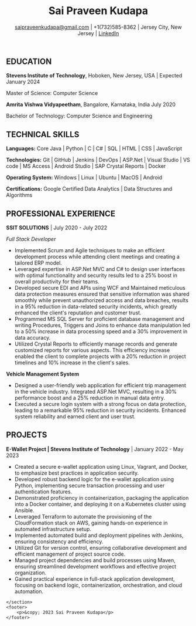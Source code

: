 <html lang="en">
<head>
    <meta charset="UTF-8">
    <meta name="viewport" content="width=device-width, initial-scale=1.0">
    <link rel="stylesheet" href="styles.css">
</head>
<body>
    <header>
        <h1 id="name">Sai Praveen Kudapa</h1>
        <p><a href="mailto:saipraveenkudapa@gmail.com">saipraveenkudapa@gmail.com</a> | +1(732)585-8362 | Jersey City, New Jersey | <a href="https://www.linkedin.com/in/sai-praveen-kudapa-787257186">LinkedIn </a></p>
    </header>
    <section class="education">
        <h2>EDUCATION</h2>
        <p><strong>Stevens Institute of Technology</strong>, Hoboken, New Jersey, USA | Expected January 2024</p>
        <p>Master of Science: Computer Science</p>
        <p><strong>Amrita Vishwa Vidyapeetham</strong>, Bangalore, Karnataka, India July 2020</p>
        <p>Bachelor of Technology: Computer Science and Engineering</p>
    </section>
    <section class="skills">
        <h2>TECHNICAL SKILLS</h2>
        <p><strong>Languages:</strong> Core Java | Python | C | C# | SQL | HTML | CSS | JavaScript</p>
        <p><strong>Technologies:</strong> Git | GitHub | Jenkins | DevOps | ASP.Net | Visual Studio | VS code | MS Access | Android Studio | SAP Crystal Reports | Docker</p>
        <p><strong>Operating System:</strong> Windows | Linux | Ubuntu | MacOS | Android</p>
        <p><strong>Certifications:</strong> Google Certified Data Analytics | Data Structures and Algorithms</p>
    </section>
    <section class="experience">
        <h2>PROFESSIONAL EXPERIENCE</h2>
        <p><strong>SSIT SOLUTIONS</strong> | July 2020 - July 2022 </p>
        <p><em>Full Stack Developer</em></p>
        <ul>
            <li> Implemented Scrum and Agile techniques to make an efficient development process while attending client meetings and creating a tailored ERP model.</li>
            <li> Leveraged expertise in ASP.Net MVC and C# to design user interfaces with optimal functionality and security results led to a 25% boost in overall productivity for their teams.</li>
            <li> Developed secure EDI and APIs using WCF and Maintained meticulous data protection measures ensured that sensitive information was shared smoothly while prevent unauthorized access and data breaches, results in a 95% reduction in data-related security incidents, which greatly enhanced the client's reputation and customer trust. </li>
            <li> Programmed MS SQL Server for proficient database management and writing Procedures, Triggers and Joins to enhance data manipulation led to a 50% increase in data processing speed and a 30% improvement in data accuracy.</li>
            <li> Utilized Crystal Reports to efficiently manage records and generate customized reports for various aspects. This efficiency increase enabled the client to complete projects with a 20% reduction in project timelines and 10% increase in the client's sales.</li>
        </ul>
        <p><strong>Vehicle Management System</strong></p>
        <ul>
            <li> Designed a user-friendly web application for efficient trip management in the vehicle industry. Integrated ASP.Net MVC, resulting in a 30% performance boost and a 25% reduction in manual data entry.</li>
            <li> Executed a secure login system with a strong focus on data protection, leading to a remarkable 95% reduction in security incidents. Enhanced system reliability and earned client and user trust.</li>
        </ul>
    </section>
    <section class="projects">
        <h2>PROJECTS</h2>
        <p><strong>E-Wallet Project | Stevens Institute of Technology</strong> | January 2022 - May 2023 </p>
        <ul>
            <li> Created a secure e-wallet application using Linux, Vagrant, and Docker, to emphasize best practices in application security.</li>
            <li> Developed robust backend logic for the e-wallet application using Python, implementing secure transaction processing and user authentication features.</li>
            <li> Demonstrated proficiency in containerization, packaging the application into a Docker container, and deploying it on a Kubernetes cluster using Ansible.</li>
            <li> Leveraged Terraform to automate the provisioning of the CloudFormation stack on AWS, gaining hands-on experience in automated infrastructure setup.</li>
            <li> Implemented automated build and deployment pipelines with Jenkins, ensuring consistency and efficiency.</li>
            <li> Utilized Git for version control, ensuring collaborative development and efficient management of project source code.</li>
            <li> Managed project dependencies and build processes using Maven, ensuring streamlined development workflows and effective project organization.</li>
            <li> Gained practical experience in full-stack application development, focusing on backend logic, containerization, orchestration, and cloud automation.</li>
        </ul>
       
    </section>
    <footer>
        <p>&copy; 2023 Sai Praveen Kudapa</p>
    </footer>
</body>
</html>
